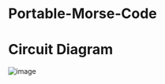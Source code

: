 # Portable-Morse-Code

# Circuit Diagram 
![image](https://github.com/user-attachments/assets/acca3449-97a6-4b51-bb34-abd6df746f46)
